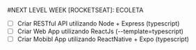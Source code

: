 #NEXT LEVEL WEEK [ROCKETSEAT]: ECOLETA

- [ ] Criar RESTful API utilizando Node + Express (typescript)
- [ ] Criar Web App utilizando ReactJs (--template=typescript)
- [ ] Criar Mobibl App utilizando ReactNative + Expo (typescript)